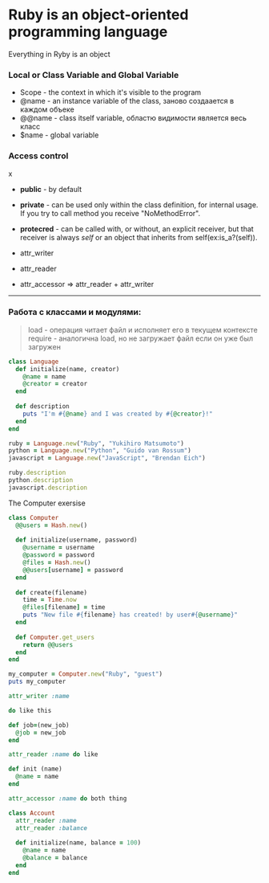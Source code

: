 # Ruby is an object-oriented programming language
Everything in Ryby is an object

### Local or Class Variable and Global Variable

- Scope - the context in which it's visible to the program
- @name - an instance variable of the class, заново создаается в каждом объеке
- @@name - class itself variable, областю видимости является весь класс
- $name - global variable

### Access control 
x 
- **public** - by default 
- **private** - can be used only within the class definition, for internal usage. If you try to call method you receive "NoMethodError".
- **protecred** - can be called with, or without, an explicit receiver, but that receiver is always *self* or an object that inherits from self(ex:is_a?(self)).

- attr_writer
- attr_reader 
- attr_accessor  => attr_reader + attr_writer

---

### Работа с классами и модулями:

> load - операция читает файл и исполняет его в текущем контексте
> require - аналогична load, но не загружает файл если он уже был загружен  

```ruby 
class Language
  def initialize(name, creator)
    @name = name
    @creator = creator
  end
	
  def description
    puts "I'm #{@name} and I was created by #{@creator}!"
  end
end

ruby = Language.new("Ruby", "Yukihiro Matsumoto")
python = Language.new("Python", "Guido van Rossum")
javascript = Language.new("JavaScript", "Brendan Eich")

ruby.description
python.description
javascript.description
```
The Computer exersise

```ruby 
class Computer
  @@users = Hash.new()
  
  def initialize(username, password)
    @username = username
    @password = password
    @files = Hash.new()
    @@users[username] = password
  end
  
  def create(filename)
    time = Time.now
    @files[filename] = time
    puts "New file #{filename} has created! by user#{@username}"
  end
  
  def Computer.get_users
    return @@users
  end
end

my_computer = Computer.new("Ruby", "guest")
puts my_computer

attr_writer :name

do like this

def job=(new_job)
  @job = new_job
end

attr_reader :name do like

def init (name)
  @name = name
end

attr_accessor :name do both thing

class Account
  attr_reader :name
  attr_reader :balance
  
  def initialize(name, balance = 100)
    @name = name
    @balance = balance
  end
end

```